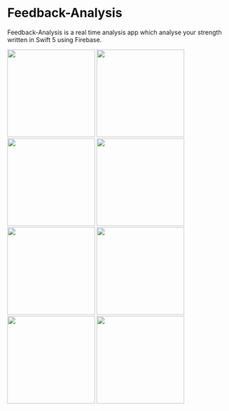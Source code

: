 # Feedback-Analysis

 Feedback-Analysis is a real time analysis app which analyse your strength written in Swift 5 using Firebase.

<img width="200" src="https://user-images.githubusercontent.com/39009922/63653724-98e52580-c7ab-11e9-8549-43080fd2fcde.png" />  <img width="200" src="https://user-images.githubusercontent.com/39009922/63653725-98e52580-c7ab-11e9-8acd-cd2df2c2e339.png" />
<img width="200" src="https://user-images.githubusercontent.com/39009922/63653726-98e52580-c7ab-11e9-93ec-6bc105413d83.png" />  <img width="200" src="https://user-images.githubusercontent.com/39009922/63653727-997dbc00-c7ab-11e9-9af2-400247bb70f0.png" />
<img width="200" src="https://user-images.githubusercontent.com/39009922/63653728-997dbc00-c7ab-11e9-8819-292e744503d4.png" />  <img width="200" src="https://user-images.githubusercontent.com/39009922/63653729-997dbc00-c7ab-11e9-92cd-b63c865f9ef9.png" />
<img width="200" src="https://user-images.githubusercontent.com/39009922/63653730-997dbc00-c7ab-11e9-8b91-9f1ffa4cde72.png" />  <img width="200" src="https://user-images.githubusercontent.com/39009922/63653731-9a165280-c7ab-11e9-8594-4e820ddc517a.png" />
